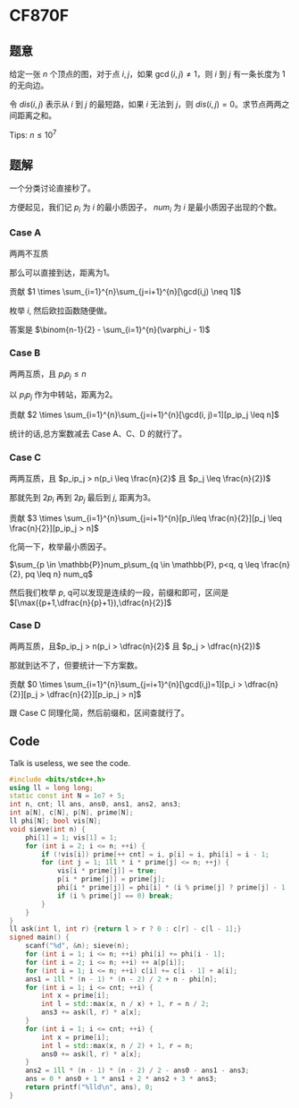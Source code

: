 # CF870F

## 题意

给定一张 $n$ 个顶点的图，对于点 $i,j$，如果 $\gcd(i,j)\neq 1$，则 $i$ 到 $j$ 有一条长度为 $1$ 的无向边。

令 $dis(i,j)$ 表示从 $i$ 到 $j$ 的最短路，如果 $i$ 无法到 $j$，则 $dis(i,j)=0$。求节点两两之间距离之和。

Tips: $n \leq 10^7$

## 题解

一个分类讨论直接秒了。

方便起见，我们记 $p_i$ 为 $i$ 的最小质因子， $num_i$ 为 $i$ 是最小质因子出现的个数。

### Case A

两两不互质

那么可以直接到达，距离为1。

贡献 $1 \times \sum_{i=1}^{n}\sum_{j=i+1}^{n}[\gcd(i,j) \neq 1]$

枚举 $i$, 然后欧拉函数随便做。

答案是 $\binom{n-1}{2} - \sum_{i=1}^{n}(\varphi_i - 1)$

### Case B

两两互质，且 $p_ip_j \leq n$

以 $p_ip_j$ 作为中转站，距离为2。

贡献 $2 \times \sum_{i=1}^{n}\sum_{j=i+1}^{n}[\gcd(i, j)=1][p_ip_j \leq n]$

统计的话,总方案数减去 Case A、C、D 的就行了。

### Case C

两两互质，且 $p_ip_j > n(p_i \leq \frac{n}{2}$ 且 $p_j \leq \frac{n}{2})$

那就先到 $2p_i$ 再到 $2p_j$ 最后到 $j$, 距离为3。

贡献 $3 \times \sum_{i=1}^{n}\sum_{j=i+1}^{n}[p_i\leq \frac{n}{2}][p_j \leq \frac{n}{2}][p_ip_j > n]$

化简一下，枚举最小质因子。

$\sum_{p \in \mathbb{P}}num_p\sum_{q \in \mathbb{P}, p<q, q \leq \frac{n}{2}, pq \leq n} num_q$

然后我们枚举 $p$, q可以发现是连续的一段，前缀和即可，区间是 $[\max({p+1,\dfrac{n}{p}+1}),\dfrac{n}{2}]$

### Case D

两两互质，且$p_ip_j > n(p_i > \dfrac{n}{2}$ 且 $p_j > \dfrac{n}{2})$

那就到达不了，但要统计一下方案数。

贡献 $0 \times \sum_{i=1}^{n}\sum_{j=i+1}^{n}[\gcd(i,j)=1][p_i > \dfrac{n}{2}][p_j > \dfrac{n}{2}][p_ip_j > n]$

跟 Case C 同理化简，然后前缀和，区间查就行了。

## Code

Talk is useless, we see the code.

```cpp
#include <bits/stdc++.h>
using ll = long long;
static const int N = 1e7 + 5;
int n, cnt; ll ans, ans0, ans1, ans2, ans3;
int a[N], c[N], p[N], prime[N];
ll phi[N]; bool vis[N];
void sieve(int n) {
    phi[1] = 1; vis[1] = 1;
    for (int i = 2; i <= n; ++i) {
        if (!vis[i]) prime[++ cnt] = i, p[i] = i, phi[i] = i - 1;
        for (int j = 1; 1ll * i * prime[j] <= n; ++j) {
            vis[i * prime[j]] = true;
            p[i * prime[j]] = prime[j];
            phi[i * prime[j]] = phi[i] * (i % prime[j] ? prime[j] - 1 : prime[j]);
            if (i % prime[j] == 0) break;
        }
    }
}
ll ask(int l, int r) {return l > r ? 0 : c[r] - c[l - 1];}
signed main() {
    scanf("%d", &n); sieve(n);
    for (int i = 1; i <= n; ++i) phi[i] += phi[i - 1];
    for (int i = 2; i <= n; ++i) ++ a[p[i]];
    for (int i = 1; i <= n; ++i) c[i] += c[i - 1] + a[i];
    ans1 = 1ll * (n - 1) * (n - 2) / 2 + n - phi[n];
    for (int i = 1; i <= cnt; ++i) {
        int x = prime[i];
        int l = std::max(x, n / x) + 1, r = n / 2;
        ans3 += ask(l, r) * a[x];
    }
    for (int i = 1; i <= cnt; ++i) {
        int x = prime[i];
        int l = std::max(x, n / 2) + 1, r = n;
        ans0 += ask(l, r) * a[x];
    }
    ans2 = 1ll * (n - 1) * (n - 2) / 2 - ans0 - ans1 - ans3;
    ans = 0 * ans0 + 1 * ans1 + 2 * ans2 + 3 * ans3;
    return printf("%lld\n", ans), 0; 
}
```
